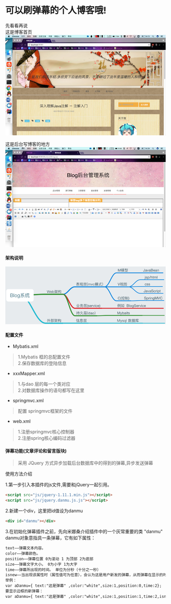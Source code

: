 # 可以刷弹幕的个人博客哦!

先看看再说  
这是博客首页  
![image](./附件/首页.png)

这是后台写博客的地方
![image](./附件/后台.png)

#### 架构说明

![image](./附件/架构说明.png)

#### 配置文件
* Mybatis.xml
> 1.Mybatis 框的总配置文件  
> 2.保存数据库的登陆信息

* xxxMapper.xml 
> 1.与dao 层的每一个类对应  
> 2.对数据库操作的语句都写在这里
* springmvc.xml  
> 配置 springmvc框架的文件

* web.xml
> 1.注册springmvc核心控制器  
> 2.注册spring核心编码过滤器  


#### 弹幕功能(文章评论和留言版块)  
> 采用 JQuery 方式异步加载后台数据库中的得到的弹幕,异步发送弹幕

使用方法介绍  

1.第一步引入本插件的js文件,需要和jQuery一起引用。

```html
<script src="js/jquery-1.11.1.min.js"></script>
<script src="js/jquery.danmu.js.js"></script>
```
2.新建一个div，这里把id值设为danmu
```html
<div id="danmu"></div>
```

3.在初始化弹幕插件之前，先向米娜桑介绍插件中的一个灰常重要的类 "danmu"
danmu对象意指具一条弹幕，它有如下属性：
```html
text——弹幕文本内容。
color——弹幕颜色。
position——弹幕位置 0为滚动 1 为顶部 2为底部
size——弹幕文字大小。 0为小字 1为大字
time——弹幕所出现的时间。 单位为分秒（十分之一秒）
isnew——当出现该属性时（属性值可为任意），会认为这是用户新发的弹幕，从而弹幕在显示的时候会有边框。
举例：
var aDanmu={ text:"这是弹幕" ,color:"white",size:1,position:0,time:2};
要显示边框的新弹幕：
var aDanmu={ text:"这是弹幕" ,color:"white",size:1,position:1,time:2,isnew:1};
```




